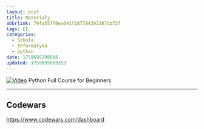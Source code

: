 ```yaml
---
layout: post
title: Materiały
abbrlink: 79fa557f0ea041f187784392287db72f
tags: []
categories:
  - Szkoła
  - Informatyka
  - python
date: 1759695298086
updated: 1759695669353
---
```


[![Video](https://img.youtube.com/vi/_uQrJ0TkZlc/maxresdefault.jpg)](https://www.youtube.com/watch?v=_uQrJ0TkZlc)
Python Full Course for Beginners

***

## Codewars

<https://www.codewars.com/dashboard>
